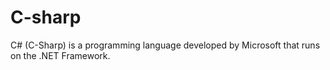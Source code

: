 # C-sharp
C# (C-Sharp) is a programming language developed by Microsoft that runs on the .NET Framework.  
